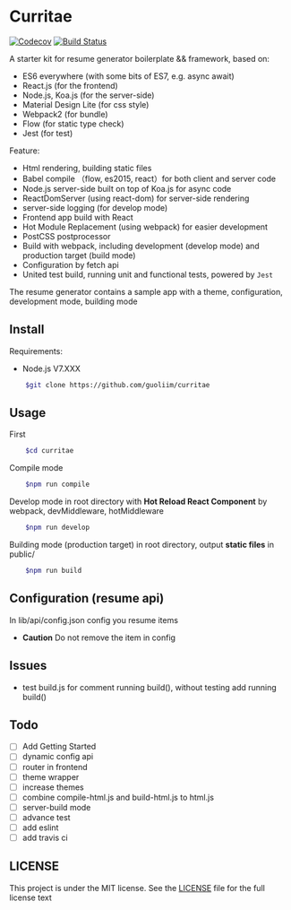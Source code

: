 
# Curritae

[![Codecov](https://img.shields.io/codecov/c/github/guoliim/resume-by-react.svg)](https://codecov.io/gh/guoliim/resume-by-react) [![Build Status](https://travis-ci.org/guoliim/curritae.svg?branch=master)](https://travis-ci.org/guoliim/curritae)

A starter kit for resume generator boilerplate && framework, based on:

+ ES6 everywhere (with some bits of ES7, e.g. async await)
+ React.js (for the frontend)
+ Node.js, Koa.js (for the server-side)
+ Material Design Lite (for css style)
+ Webpack2 (for bundle)
+ Flow (for static type check)
+ Jest (for test)

Feature:

+ Html rendering, building static files
+ Babel compile （flow, es2015, react）for both client and server code
+ Node.js server-side built on top of Koa.js for async code
+ ReactDomServer (using react-dom) for server-side rendering
+ server-side logging (for develop mode)
+ Frontend app build with React
+ Hot Module Replacement (using webpack) for easier development
+ PostCSS postprocessor
+ Build with webpack, including development (develop mode) and production target (build mode)
+ Configuration by fetch api
+ United test build, running unit and functional tests, powered by `Jest`

The resume generator contains a sample app with a theme, configuration, development mode, building mode

## Install

Requirements:

+ Node.js V7.XXX

```bash
    $git clone https://github.com/guoliim/curritae
```

## Usage

First

```bash
    $cd curritae
```

Compile mode

```bash
    $npm run compile
```

Develop mode in root directory with **Hot Reload React Component** by webpack, devMiddleware, hotMiddleware

```bash
    $npm run develop
```

Building mode (production target) in root directory, output **static files** in public/

```bash
    $npm run build
```

## Configuration (resume api)

In lib/api/config.json config you resume items

+ **Caution** Do not remove the item in config

## Issues

+ test build.js for comment running build(), without testing add running build()

## Todo
- [ ] Add Getting Started
- [ ] dynamic config api
- [ ] router in frontend
- [ ] theme wrapper
- [ ] increase themes
- [ ] combine compile-html.js and build-html.js to html.js
- [ ] server-build mode
- [ ] advance test
- [ ] add eslint
- [ ] add travis ci

## LICENSE

This project is under the MIT license. See the [LICENSE](./LISENCE) file for the full license text




